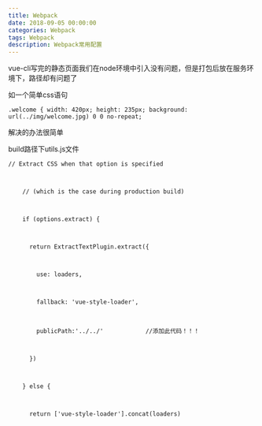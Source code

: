 ```yaml
---
title: Webpack
date: 2018-09-05 00:00:00 
categories: Webpack
tags: Webpack
description: Webpack常用配置
---
```


vue-cli写完的静态页面我们在node环境中引入没有问题，但是打包后放在服务环境下，路径却有问题了

如一个简单css语句

```
.welcome { width: 420px; height: 235px; background: url(../img/welcome.jpg) 0 0 no-repeat;
```

解决的办法很简单

build路径下utils.js文件

```
// Extract CSS when that option is specified



    // (which is the case during production build)



    if (options.extract) {



      return ExtractTextPlugin.extract({



        use: loaders,



        fallback: 'vue-style-loader',



        publicPath:'../../'            //添加此代码！！！



      })



    } else {



      return ['vue-style-loader'].concat(loaders)
```